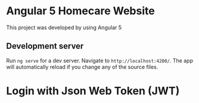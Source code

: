 # Angular 5 Homecare Website
This project was developed by using Angular 5

## Development server
Run `ng serve` for a dev server. Navigate to `http://localhost:4200/`. The app will automatically reload if you change any of the source files.

# Login with Json Web Token (JWT)
